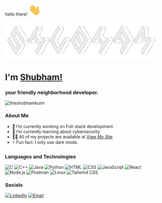 <p>hello there! <img src="https://raw.githubusercontent.com/ABSphreak/ABSphreak/master/gifs/Hi.gif" width="40px"></p>

<img src="assets/image.png">

# I'm [Shubham!](https://shubhamkumarr.vercel.app/) 

<h3>your friendly neighborhood developer.</h3>
<p align="left"> <img src="https://komarev.com/ghpvc/?username=theshubhamkumr&label=Profile%20views&color=0e75b6&style=flat" alt="theshubhamkumr" /> </p>

### About Me 

- 🔭 I’m currently working on Full-stack development
- 🌱 I’m currently learning about cybersecurity
- 👨‍💻 All of my projects are available at [View My Site](https://shubhamkumarr.vercel.app/)
- ⚡ Fun fact: I only use dark mode.

### Languages and Technologies

![C](https://img.shields.io/badge/C-00599C?style=for-the-badge&logo=c&logoColor=white)
![C++](https://img.shields.io/badge/C++-00599C?style=for-the-badge&logo=c%2B%2B&logoColor=white)
![Java](https://img.shields.io/badge/Java-007396?style=for-the-badge&logo=java&logoColor=white)
![Python](https://img.shields.io/badge/Python-3776AB?style=for-the-badge&logo=python&logoColor=white)
![HTML](https://img.shields.io/badge/HTML5-E34F26?style=for-the-badge&logo=html5&logoColor=white)
![CSS](https://img.shields.io/badge/CSS3-1572B6?style=for-the-badge&logo=css3&logoColor=white)
![JavaScript](https://img.shields.io/badge/JavaScript-F7DF1E?style=for-the-badge&logo=javascript&logoColor=black)
![React](https://img.shields.io/badge/React-20232A?style=for-the-badge&logo=react&logoColor=61DAFB)
![Node.js](https://img.shields.io/badge/Node.js-339933?style=for-the-badge&logo=nodedotjs&logoColor=white)
![Postman](https://img.shields.io/badge/Postman-FF6C37?style=for-the-badge&logo=postman&logoColor=white)
![Linux](https://img.shields.io/badge/Linux-FCC624?style=for-the-badge&logo=linux&logoColor=black)
![Tailwind CSS](https://img.shields.io/badge/Tailwind_CSS-38B2AC?style=for-the-badge&logo=tailwind-css&logoColor=white)

### Socials
[![LinkedIn](https://img.shields.io/badge/LinkedIn-0077B5?style=for-the-badge&logo=linkedin&logoColor=white)](https://www.linkedin.com/in/shubham-kumr/)
[![Email](https://img.shields.io/badge/Email-D14836?style=for-the-badge&logo=gmail&logoColor=white)](mailto:contactme.shubhamkumar@gmail.com)
